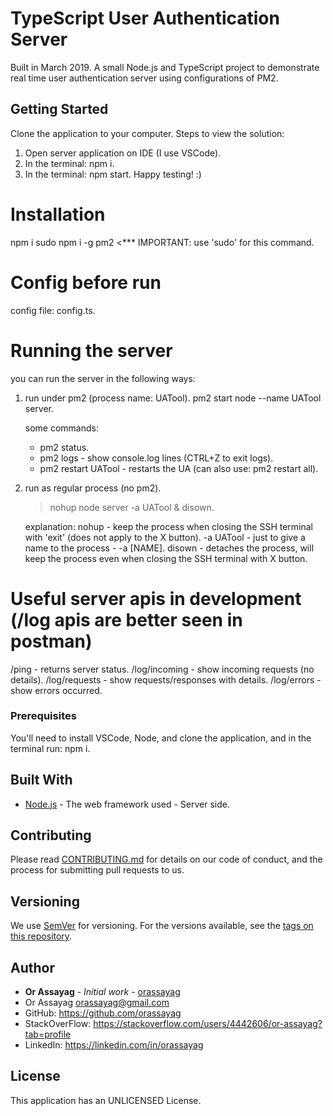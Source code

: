# TypeScript User Authentication Server

Built in March 2019. A small Node.js and TypeScript project to demonstrate real time user authentication server using configurations of PM2.

## Getting Started

Clone the application to your computer.
Steps to view the solution:
1. Open server application on IDE (I use VSCode).
2. In the terminal: npm i.
3. In the terminal: npm start.
Happy testing! :)

Installation
============
npm i
sudo npm i -g pm2   <***  IMPORTANT:  use 'sudo' for this command.

Config before run
=================
config file: config.ts.

Running the server
==================
you can run the server in the following ways:

1. run under pm2 (process name: UATool).
   pm2 start node --name UATool server.

   some commands:
    * pm2 status.
    * pm2 logs - show console.log lines (CTRL+Z to exit logs).
    * pm2 restart UATool - restarts the UA (can also use: pm2 restart all).

2. run as regular process (no pm2).
   > nohup node server -a UATool & disown.

   explanation:
      nohup - keep the process when closing the SSH terminal with 'exit' (does not apply to the X button).
      -a UATool - just to give a name to the process - -a [NAME].
      disown - detaches the process, will keep the process even when closing the SSH terminal with X button.

Useful server apis in development (/log apis are better seen in postman)
========================================================================
/ping - returns server status.
/log/incoming - show incoming requests (no details).
/log/requests - show requests/responses with details.
/log/errors - show errors occurred.

### Prerequisites

You'll need to install VSCode, Node, and clone the application, and in the terminal run: npm i.

## Built With

* [Node.js](https://nodejs.org/en/) - The web framework used - Server side.

## Contributing

Please read [CONTRIBUTING.md](https://gist.github.com/PurpleBooth/b24679402957c63ec426) for details on our code of conduct, and the process for submitting pull requests to us.

## Versioning

We use [SemVer](http://semver.org/) for versioning. For the versions available, see the [tags on this repository](https://github.com/your/project/tags).

## Author

* **Or Assayag** - *Initial work* - [orassayag](https://github.com/orassayag)
* Or Assayag <orassayag@gmail.com>
* GitHub: https://github.com/orassayag
* StackOverFlow: https://stackoverflow.com/users/4442606/or-assayag?tab=profile
* LinkedIn: https://linkedin.com/in/orassayag

## License

This application has an UNLICENSED License.
